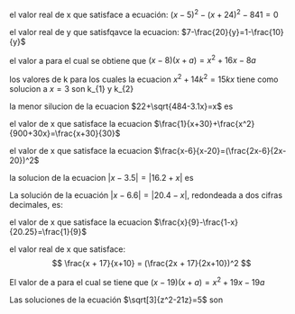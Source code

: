 el valor real de x que satisface a ecuación: $(x-5)^2-(x+24)^2-841=0$

el valor real de y que satisfqavce la ecuacion: $7-\frac{20}{y}=1-\frac{10}{y}$

el valor a para el cual se obtiene que $(x-8)(x+a)=x^2+16x-8a$

los valores de k para los cuales la ecuacion $x^2+14k^2=15kx$ tiene como solucion a $x=3$ son k_{1} y k_{2}

la menor silucion de la ecuacion $22+\sqrt{484-3.1x}=x$ es

el valor de x que satisface la ecuacion $\frac{1}{x+30}+\frac{x^2}{900+30x}=\frac{x+30}{30}$

el valor de x que satisface la ecuacion $\frac{x-6}{x-20}=(\frac{2x-6}{2x-20})^2$

la solucion de la ecuacion $|x-3.5|=|16.2+x|$ es

La solución de la ecuación $|x-6.6|=|20.4-x|$, redondeada a dos cifras decimales, es: 

el valor de x que satisface la ecuacion $\frac{x}{9}-\frac{1-x}{20.25}=\frac{1}{9}$

el valor real de x que satisface:
$$
\frac{x + 17}{x+10} =  (\frac{2x + 17}{2x+10})^2
$$

El valor de a para el cual se tiene que $(x-19)(x+a)=x^2+19x-19a$

Las soluciones de la ecuación $\sqrt[3]{z^2-21z}=5$ son